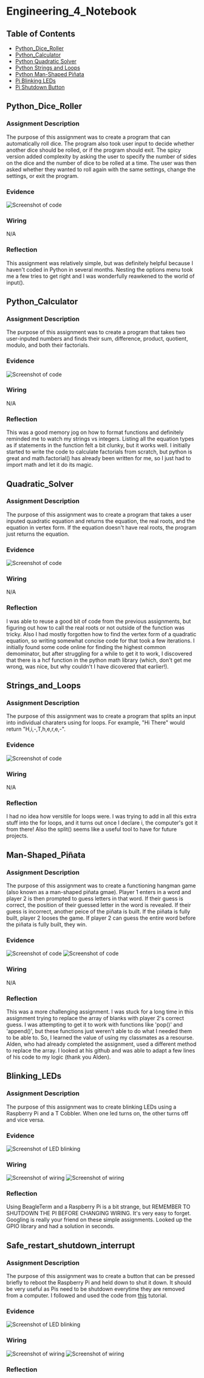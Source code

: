 # Engineering_4_Notebook

## Table of Contents
* [Python_Dice_Roller](#PythonDiceRoller)
* [Python_Calculator](#Python_Calculator)
* [Python Quadratic Solver](#Quadratic_Solver)
* [Python Strings and Loops](#Strings_and_Loops)
* [Python Man-Shaped Piñata](#Man-Shaped_Piñata)
* [Pi Blinking LEDs](#Blinking_LEDs)
* [Pi Shutdown Button](#Safe_restart_shutdown_interrupt)

## Python_Dice_Roller


### Assignment Description

The purpose of this assignment was to create a program that can automatically roll dice. The program also took user input to decide whether another dice should be rolled, or if the program should exit. The spicy version added complexity by asking the user to specify the number of sides on the dice and the number of dice to be rolled at a time. The user was then asked whether they wanted to roll again with the same settings, change the settings, or exit the program. 

### Evidence 

![Screenshot of code](https://github.com/jbailey24/Engineering_4_Notebook/blob/main/Python/media/IMG_8253.jpg?raw=true)

### Wiring

N/A

### Reflection

This assignment was relatively simple, but was definitely helpful because I haven't coded in Python in several months. Nesting the options menu took me a few tries to get right and I was wonderfully reawkened to the world of input().

## Python_Calculator

### Assignment Description
The purpose of this assignment was to create a program that takes two user-inputed numbers and finds their sum, difference, product, quotient, modulo, and both their factorials.
### Evidence 
![Screenshot of code](https://github.com/jbailey24/Engineering_4_Notebook/blob/main/Python/media/IMG_8255.jpg?raw=true)

### Wiring
N/A

### Reflection

This was a good memory jog on how to format functions and definitely reminded me to watch my strings vs integers. Listing all the equation types as if statements in the function felt a bit clunky, but it works well. I initially started to write the code to calculate factorials from scratch, but python is great and math.factorial() has already been written for me, so I just had to import math and let it do its magic. 

## Quadratic_Solver

### Assignment Description
The purpose of this assignment was to create a program that takes a user inputed quadratic equation and returns the equation, the real roots, and the equation in vertex form. If the equation doesn't have real roots, the program just returns the equation. 

### Evidence 
![Screenshot of code](https://github.com/jbailey24/Engineering_4_Notebook/blob/main/Python/media/Screenshot%202021-09-21%20113645.png?raw=true)

### Wiring
N/A

### Reflection

I was able to reuse a good bit of code from the previous assignments, but figuring out how to call the real roots or not outside of the function was tricky. Also I had mostly forgotten how to find the vertex form of a quadratic equation, so writing somewhat concise code for that took a few iterations. I initially found some code online for finding the highest common demominator, but after struggling for a while to get it to work, I discovered that there is a hcf function in the python math library (which, don't get me wrong, was nice, but why couldn't I have dicovered that earlier!).  

## Strings_and_Loops

### Assignment Description
The purpose of this assignment was to create a program that splits an input into individual charaters using for loops. For example, "Hi There" would return "H,i,-,T,h,e,r,e,-". 
### Evidence 
![Screenshot of code](https://github.com/jbailey24/Engineering_4_Notebook/blob/main/Python/media/Screenshot%202021-09-21%20121400.png?raw=true)

### Wiring
N/A

### Reflection

I had no idea how versitile for loops were. I was trying to add in all this extra stuff into the for loops, and it turns out once I declare i, the computer's got it from there! Also the split() seems like a useful tool to have for future projects.  


## Man-Shaped_Piñata

### Assignment Description

The purpose of this assignment was to create a functioning hangman game (also known as a man-shaped piñata gmae). Player 1 enters in a word and player 2 is then prompted to guess letters in that word. If their guess is correct, the position of their guessed letter in the word is revealed. If their guess is incorrect, another peice of the piñata is built. If the piñata is fully built, player 2 looses the game. If player 2 can guess the entire word before the piñata is fully built, they win.

### Evidence 
![Screenshot of code](https://github.com/jbailey24/Engineering_4_Notebook/blob/main/Python/media/Screenshot%202021-10-05%20115445.jpg?raw=true)
![Screenshot of code](https://github.com/jbailey24/Engineering_4_Notebook/blob/main/Python/media/Screenshot%202021-10-05%20115624.jpg?raw=true)
### Wiring
N/A

### Reflection
This was a more challenging assignment. I was stuck for a long time in this assignment trying to replace the array of blanks with player 2's correct guess. I was attempting to get it to work with functions like 'pop()' and 'append()', but these functions just weren't able to do what I needed them to be able to. So, I learned the value of using my classmates as a resourse. Alden, who had already completed the assignment, used a different method to replace the array. I looked at his github and was able to adapt a few lines of his code to my logic (thank you Alden).  


## Blinking_LEDs

### Assignment Description

The purpose of this assignment was to create blinking LEDs using a Raspberry Pi and a T Cobbler. When one led turns on, the other turns off and vice versa.

### Evidence 
![Screenshot of LED blinking](https://github.com/jbailey24/Engineering_4_Notebook/blob/main/Python/media/IMG_8669.jpg?raw=true)

### Wiring
![Screenshot of wiring](https://github.com/jbailey24/Engineering_4_Notebook/blob/main/Python/media/IMG_8665.jpg?raw=true)
![Screenshot of wiring](https://github.com/jbailey24/Engineering_4_Notebook/blob/main/Python/media/IMG_8666.jpg?raw=true)
### Reflection
Using BeagleTerm and a Raspberry Pi is a bit strange, but REMEMBER TO SHUTDOWN THE PI BEFORE CHANGING WIRING. It's very easy to forget. Googling is really your friend on these simple assignments. Looked up the GPIO library and had a solution in seconds. 


## Safe_restart_shutdown_interrupt

### Assignment Description

The purpose of this assignment was to create a button that can be pressed briefly to reboot the Raspberry Pi and held down to shut it down. It should be very useful as Pis need to be shutdown everytime they are removed from a computer. I followed and used the code from [this](
https://learn.sparkfun.com/tutorials/raspberry-pi-safe-reboot-and-shutdown-button/all) tutorial.

### Evidence 
![Screenshot of LED blinking](https://github.com/jbailey24/Engineering_4_Notebook/blob/main/Python/media/IMG_8669.jpg?raw=true)

### Wiring
![Screenshot of wiring](https://github.com/jbailey24/Engineering_4_Notebook/blob/main/Python/media/IMG_8665.jpg?raw=true)
![Screenshot of wiring](https://github.com/jbailey24/Engineering_4_Notebook/blob/main/Python/media/IMG_8666.jpg?raw=true)
### Reflection

